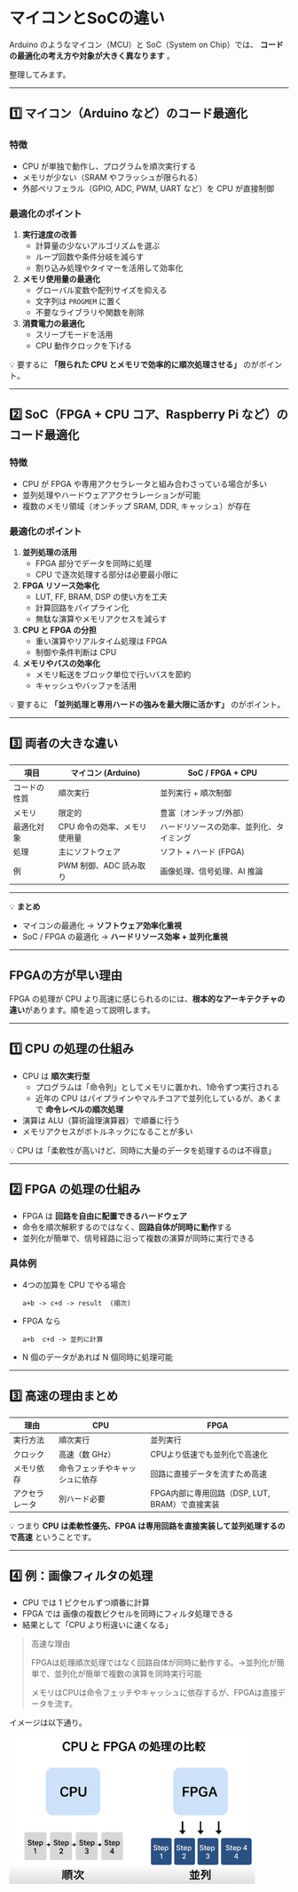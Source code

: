 # マイコンとSoCの違い

Arduino のようなマイコン（MCU）と SoC（System on Chip）では、 **コードの最適化の考え方や対象が大きく異なります** 。

整理してみます。

---

## 1️⃣ マイコン（Arduino など）のコード最適化

### 特徴

* CPU が単独で動作し、プログラムを順次実行する
* メモリが少ない（SRAM やフラッシュが限られる）
* 外部ペリフェラル（GPIO, ADC, PWM, UART など）を CPU が直接制御

### 最適化のポイント

1. **実行速度の改善**
   * 計算量の少ないアルゴリズムを選ぶ
   * ループ回数や条件分岐を減らす
   * 割り込み処理やタイマーを活用して効率化
2. **メモリ使用量の最適化**
   * グローバル変数や配列サイズを抑える
   * 文字列は `PROGMEM` に置く
   * 不要なライブラリや関数を削除
3. **消費電力の最適化**
   * スリープモードを活用
   * CPU 動作クロックを下げる

💡 要するに **「限られた CPU とメモリで効率的に順次処理させる」** のがポイント。

---

## 2️⃣ SoC（FPGA + CPU コア、Raspberry Pi など）のコード最適化

### 特徴

* CPU が FPGA や専用アクセラレータと組み合わさっている場合が多い
* 並列処理やハードウェアアクセラレーションが可能
* 複数のメモリ領域（オンチップ SRAM, DDR, キャッシュ）が存在

### 最適化のポイント

1. **並列処理の活用**
   * FPGA 部分でデータを同時に処理
   * CPU で逐次処理する部分は必要最小限に
2. **FPGA リソース効率化**
   * LUT, FF, BRAM, DSP の使い方を工夫
   * 計算回路をパイプライン化
   * 無駄な演算やメモリアクセスを減らす
3. **CPU と FPGA の分担**
   * 重い演算やリアルタイム処理は FPGA
   * 制御や条件判断は CPU
4. **メモリやバスの効率化**
   * メモリ転送をブロック単位で行いバスを節約
   * キャッシュやバッファを活用

💡 要するに **「並列処理と専用ハードの強みを最大限に活かす」** のがポイント。

---

## 3️⃣ 両者の大きな違い

| 項目         | マイコン (Arduino)           | SoC / FPGA + CPU                         |
| ------------ | ---------------------------- | ---------------------------------------- |
| コードの性質 | 順次実行                     | 並列実行 + 順次制御                      |
| メモリ       | 限定的                       | 豊富（オンチップ/外部）                  |
| 最適化対象   | CPU 命令の効率、メモリ使用量 | ハードリソースの効率、並列化、タイミング |
| 処理         | 主にソフトウェア             | ソフト + ハード (FPGA)                   |
| 例           | PWM 制御、ADC 読み取り       | 画像処理、信号処理、AI 推論              |

---

💡 **まとめ**

* マイコンの最適化 → **ソフトウェア効率化重視**
* SoC / FPGA の最適化 → **ハードリソース効率 + 並列化重視**

---




## FPGAの方が早い理由

FPGA の処理が CPU より高速に感じられるのには、**根本的なアーキテクチャの違い**があります。順を追って説明します。

---

## 1️⃣ CPU の処理の仕組み

* CPU は **順次実行型**
  * プログラムは「命令列」としてメモリに置かれ、1命令ずつ実行される
  * 近年の CPU はパイプラインやマルチコアで並列化しているが、あくまで **命令レベルの順次処理**
* 演算は ALU（算術論理演算器）で順番に行う
* メモリアクセスがボトルネックになることが多い

💡 CPU は「柔軟性が高いけど、同時に大量のデータを処理するのは不得意」

---

## 2️⃣ FPGA の処理の仕組み

* FPGA は **回路を自由に配置できるハードウェア**
* 命令を順次解釈するのではなく、**回路自体が同時に動作**する
* 並列化が簡単で、信号経路に沿って複数の演算が同時に実行できる

### 具体例

* 4つの加算を CPU でやる場合
  ```text
  a+b -> c+d -> result  (順次)
  ```
* FPGA なら
  ```text
  a+b  c+d -> 並列に計算
  ```
* N 個のデータがあれば N 個同時に処理可能

---

## 3️⃣ 高速の理由まとめ

| 理由           | CPU                            | FPGA                                           |
| -------------- | ------------------------------ | ---------------------------------------------- |
| 実行方法       | 順次実行                       | 並列実行                                       |
| クロック       | 高速（数 GHz）                 | CPUより低速でも並列化で高速化                  |
| メモリ依存     | 命令フェッチやキャッシュに依存 | 回路に直接データを流すため高速                 |
| アクセラレータ | 別ハード必要                   | FPGA内部に専用回路（DSP, LUT, BRAM）で直接実装 |

💡 つまり **CPU は柔軟性優先、FPGA は専用回路を直接実装して並列処理するので高速** ということです。

---

## 4️⃣ 例：画像フィルタの処理

* CPU では 1 ピクセルずつ順番に計算
* FPGA では 画像の複数ピクセルを同時にフィルタ処理できる
* 結果として「CPU より桁違いに速くなる」

> 高速な理由
>
> FPGAは処理順次処理ではなく回路自体が同時に動作する。→並列化が簡単で、並列化が簡単で複数の演算を同時実行可能
>
> メモリはCPUは命令フェッチやキャッシュに依存するが、FPGAは直接データを流す。

イメージは以下通り。

![1757237878070](image/4-difference-micon-SoC/1757237878070.png)
